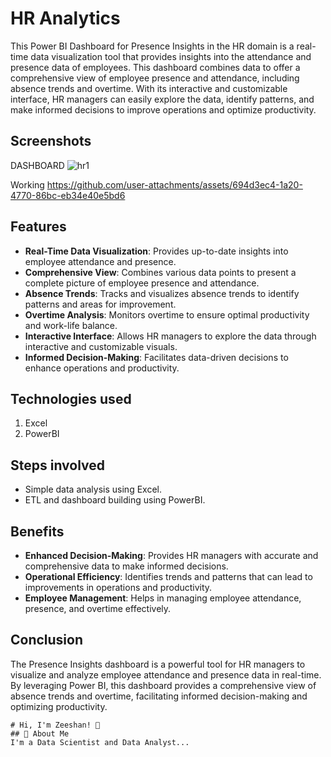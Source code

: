 # HR Analytics
This Power BI Dashboard for Presence Insights in the HR domain is a real-time data visualization tool that provides insights into the attendance and presence data of employees. This dashboard combines data to offer a comprehensive view of employee presence and attendance, including absence trends and overtime. With its interactive and customizable interface, HR managers can easily explore the data, identify patterns, and make informed decisions to improve operations and optimize productivity.

## Screenshots
DASHBOARD
![hr1](https://github.com/user-attachments/assets/dc2b1385-0696-47c3-ab73-6ece55ff6558)

Working
https://github.com/user-attachments/assets/694d3ec4-1a20-4770-86bc-eb34e40e5bd6

## Features
* **Real-Time Data Visualization**: Provides up-to-date insights into employee attendance and presence.
* **Comprehensive View**: Combines various data points to present a complete picture of employee presence and attendance.
* **Absence Trends**: Tracks and visualizes absence trends to identify patterns and areas for improvement.
* **Overtime Analysis**: Monitors overtime to ensure optimal productivity and work-life balance.
* **Interactive Interface**: Allows HR managers to explore the data through interactive and customizable visuals.
* **Informed Decision-Making**: Facilitates data-driven decisions to enhance operations and productivity.

## Technologies used
1) Excel
4) PowerBI

## Steps involved
* Simple data analysis using Excel.
* ETL and dashboard building using PowerBI.

## Benefits
* **Enhanced Decision-Making**: Provides HR managers with accurate and comprehensive data to make informed decisions.
* **Operational Efficiency**: Identifies trends and patterns that can lead to improvements in operations and productivity.
* **Employee Management**: Helps in managing employee attendance, presence, and overtime effectively.

## Conclusion

The Presence Insights dashboard is a powerful tool for HR managers to visualize and analyze employee attendance and presence data in real-time. By leveraging Power BI, this dashboard provides a comprehensive view of absence trends and overtime, facilitating informed decision-making and optimizing productivity.

```
# Hi, I'm Zeeshan! 👋
## 🚀 About Me
I'm a Data Scientist and Data Analyst...
